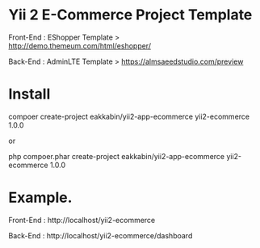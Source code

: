 Yii 2 E-Commerce Project Template
===============================

Front-End : EShopper Template > http://demo.themeum.com/html/eshopper/
 
Back-End : AdminLTE Template > https://almsaeedstudio.com/preview


Install
===============================

compoer create-project eakkabin/yii2-app-ecommerce yii2-ecommerce 1.0.0

or 

php compoer.phar create-project eakkabin/yii2-app-ecommerce yii2-ecommerce 1.0.0


Example.
===============================

Front-End : http://localhost/yii2-ecommerce

Back-End : http://localhost/yii2-ecommerce/dashboard
